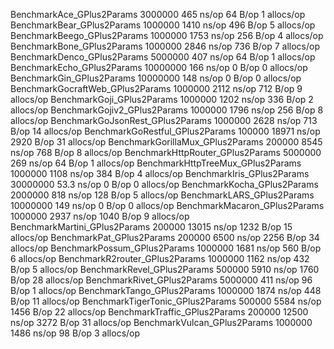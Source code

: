 BenchmarkAce_GPlus2Params                3000000               465 ns/op              64 B/op          1 allocs/op
BenchmarkBear_GPlus2Params               1000000              1410 ns/op             496 B/op          5 allocs/op
BenchmarkBeego_GPlus2Params              1000000              1753 ns/op             256 B/op          4 allocs/op
BenchmarkBone_GPlus2Params               1000000              2846 ns/op             736 B/op          7 allocs/op
BenchmarkDenco_GPlus2Params              5000000               407 ns/op              64 B/op          1 allocs/op
BenchmarkEcho_GPlus2Params              10000000               166 ns/op               0 B/op          0 allocs/op
BenchmarkGin_GPlus2Params               10000000               148 ns/op               0 B/op          0 allocs/op
BenchmarkGocraftWeb_GPlus2Params         1000000              2112 ns/op             712 B/op          9 allocs/op
BenchmarkGoji_GPlus2Params               1000000              1202 ns/op             336 B/op          2 allocs/op
BenchmarkGojiv2_GPlus2Params             1000000              1796 ns/op             256 B/op          8 allocs/op
BenchmarkGoJsonRest_GPlus2Params         1000000              2628 ns/op             713 B/op         14 allocs/op
BenchmarkGoRestful_GPlus2Params           100000             18971 ns/op            2920 B/op         31 allocs/op
BenchmarkGorillaMux_GPlus2Params          200000              8545 ns/op             768 B/op          8 allocs/op
BenchmarkHttpRouter_GPlus2Params         5000000               269 ns/op              64 B/op          1 allocs/op
BenchmarkHttpTreeMux_GPlus2Params        1000000              1108 ns/op             384 B/op          4 allocs/op
BenchmarkIris_GPlus2Params              30000000                53.3 ns/op             0 B/op          0 allocs/op
BenchmarkKocha_GPlus2Params              2000000               818 ns/op             128 B/op          5 allocs/op
BenchmarkLARS_GPlus2Params              10000000               149 ns/op               0 B/op          0 allocs/op
BenchmarkMacaron_GPlus2Params            1000000              2937 ns/op            1040 B/op          9 allocs/op
BenchmarkMartini_GPlus2Params             200000             13015 ns/op            1232 B/op         15 allocs/op
BenchmarkPat_GPlus2Params                 200000              6500 ns/op            2256 B/op         34 allocs/op
BenchmarkPossum_GPlus2Params             1000000              1681 ns/op             560 B/op          6 allocs/op
BenchmarkR2router_GPlus2Params           1000000              1162 ns/op             432 B/op          5 allocs/op
BenchmarkRevel_GPlus2Params               500000              5910 ns/op            1760 B/op         28 allocs/op
BenchmarkRivet_GPlus2Params              5000000               411 ns/op              96 B/op          1 allocs/op
BenchmarkTango_GPlus2Params              1000000              1874 ns/op             448 B/op         11 allocs/op
BenchmarkTigerTonic_GPlus2Params          500000              5584 ns/op            1456 B/op         22 allocs/op
BenchmarkTraffic_GPlus2Params             200000             12500 ns/op            3272 B/op         31 allocs/op
BenchmarkVulcan_GPlus2Params             1000000              1486 ns/op              98 B/op          3 allocs/op
